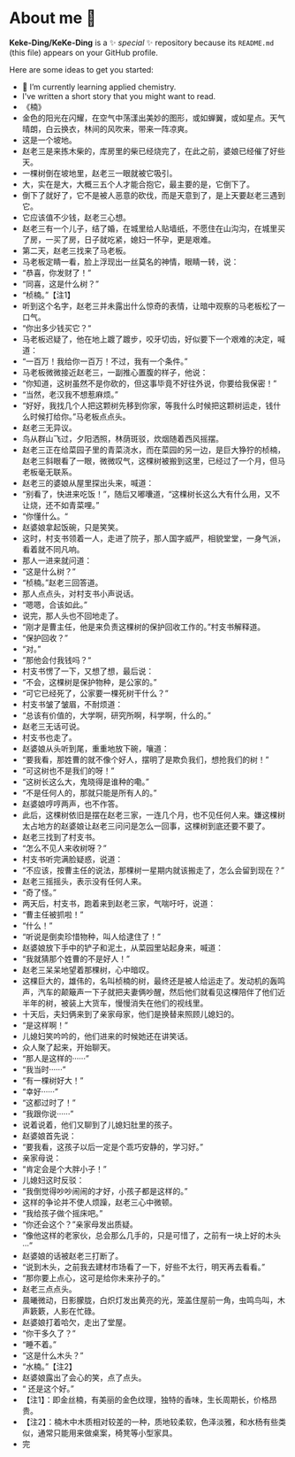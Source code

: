 # About me 👋


**Keke-Ding/KeKe-Ding** is a ✨ _special_ ✨ repository because its `README.md` (this file) appears on your GitHub profile.

Here are some ideas to get you started:

- 🌱 I’m currently learning applied chemistry.
- I've written a short story that you might want to read.
- 《楠》
- 金色的阳光在闪耀，在空气中荡漾出美妙的图形，或如蝉翼，或如星点。天气晴朗，白云换衣，林间的风吹来，带来一阵凉爽。
- 这是一个坡地。
- 赵老三是来拣木柴的，库房里的柴已经烧完了，在此之前，婆娘已经催了好些天。
- 一棵树倒在坡地里，赵老三一眼就被它吸引。
- 大，实在是大，大概三五个人才能合抱它，最主要的是，它倒下了。
- 倒下了就好了，它不是被人恶意的砍伐，而是天意到了，是上天要赵老三遇到它。
- 它应该值不少钱，赵老三心想。
- 赵老三有一个儿子，结了婚，在城里给人贴墙纸，不愿住在山沟沟，在城里买了房，一买了房，日子就吃紧，媳妇一怀孕，更是艰难。
- 第二天，赵老三找来了马老板。
- 马老板定睛一看，脸上浮现出一丝莫名的神情，眼睛一转，说：
- “恭喜，你发财了！”
- “同喜，这是什么树？”
- “桢楠。”【注1】
- 听到这个名字，赵老三并未露出什么惊奇的表情，让暗中观察的马老板松了一口气。
- “你出多少钱买它？“
- 马老板迟疑了，他在地上踱了踱步，咬牙切齿，好似要下一个艰难的决定，喊道：
- “一百万！我给你一百万！不过，我有一个条件。”
- 马老板微微接近赵老三，一副推心置腹的样子，他说：
- “你知道，这树虽然不是你砍的，但这事毕竟不好往外说，你要给我保密！”
- “当然，老汉我不想惹麻烦。”
- “好好，我找几个人把这颗树先移到你家，等我什么时候把这颗树运走，钱什么时候打给你。”马老板点点头。
- 赵老三无异议。
- 鸟从群山飞过，夕阳洒照，林荫斑驳，炊烟随着西风摇摆。
- 赵老三正在给菜园子里的青菜浇水，而在菜园的另一边，是巨大狰狞的桢楠，赵老三斜眼看了一眼，微微叹气，这棵树被搬到这里，已经过了一个月，但马老板毫无联系。
- 赵老三的婆娘从屋里探出头来，喊道：
- “别看了，快进来吃饭！”，随后又嘟囔道，“这棵树长这么大有什么用，又不让烧，还不如青菜哩。”
- “你懂什么。“
- 赵婆娘拿起饭碗，只是笑笑。
- 这时，村支书领着一人，走进了院子，那人国字威严，相貌堂堂，一身气派，看着就不同凡响。
- 那人一进来就问道：
- “这是什么树？”
- “桢楠。”赵老三回答道。
- 那人点点头，对村支书小声说话。
- “嗯嗯，合该如此。”
- 说完，那人头也不回地走了。
- “刚才是曹主任，他是来负责这棵树的保护回收工作的。”村支书解释道。
- “保护回收？”
- “对。”
- “那他会付我钱吗？“
- 村支书愣了一下，又想了想，最后说：
- “不会，这棵树是保护物种，是公家的。”
- “可它已经死了，公家要一棵死树干什么？”
- 村支书皱了皱眉，不耐烦道：
- “总该有价值的，大学啊，研究所啊，科学啊，什么的。”
- 赵老三无话可说。
- 村支书也走了。
- 赵婆娘从头听到尾，重重地放下碗，嚷道：
- “要我看，那姓曹的就不像个好人，摆明了是欺负我们，想抢我们的树！”
- “可这树也不是我们的呀！”
- “这树长这么大，鬼晓得是谁种的嘞。”
- “不是任何人的，那就只能是所有人的。”
- 赵婆娘哼哼两声，也不作答。
- 此后，这棵树依旧是摆在赵老三家，一连几个月，也不见任何人来。嫌这棵树太占地方的赵婆娘让赵老三问问是怎么一回事，这棵树到底还要不要了。
- 赵老三找到了村支书。
- “怎么不见人来收树呀？”
- 村支书听完满脸疑惑，说道：
- “不应该，按曹主任的说法，那棵树一星期内就该搬走了，怎么会留到现在？”
- 赵老三摇摇头，表示没有任何人来。
- “奇了怪。”
- 两天后，村支书，跑着来到赵老三家，气喘吁吁，说道：
- “曹主任被抓啦！”
- “什么！”
- “听说是倒卖珍惜物种，叫人给逮住了！”
- 赵婆娘放下手中的铲子和泥土，从菜园里站起身来，喊道：
- “我就猜那个姓曹的不是好人！”
- 赵老三呆呆地望着那棵树，心中暗叹。
- 这棵巨大的，雄伟的，名叫桢楠的树，最终还是被人给运走了。发动机的轰鸣声，汽车的颠簸声一下子就把夫妻俩吵醒，然后他们就看见这棵陪伴了他们近半年的树，被装上大货车，慢慢消失在他们的视线里。
- 十天后，夫妇俩来到了亲家母家，他们是换替来照顾儿媳妇的。
- “是这样啊！”
- 儿媳妇笑吟吟的，他们进来的时候她还在讲笑话。
- 众人聚了起来，开始聊天。
- “那人是这样的······”
- “我当时······”
- “有一棵树好大！”
- “幸好······”
- “这都过时了！”
- “我跟你说······”
- 说着说着，他们又聊到了儿媳妇肚里的孩子。
- 赵婆娘首先说：
- “要我看，这孩子以后一定是个乖巧安静的，学习好。”
- 亲家母说：
- “肯定会是个大胖小子！”
- 儿媳妇这时反驳：
- “我倒觉得吵吵闹闹的才好，小孩子都是这样的。”
- 这样的争论并不使人烦躁，赵老三心中微顿。
- “我给孩子做个摇床吧。”
- “你还会这个？”亲家母发出质疑。
- “像他这样的老家伙，总会那么几手的，只是可惜了，之前有一块上好的木头···”
- 赵婆娘的话被赵老三打断了。
- “说到木头，之前我去建材市场看了一下，好些不太行，明天再去看看。”
- “那你要上点心，这可是给你未来孙子的。”
- 赵老三点点头。
- 晨曦微动，日影朦胧，白炽灯发出黄亮的光，笼盖住屋前一角，虫鸣鸟叫，木声簌簌，人影在忙碌。
- 赵婆娘打着哈欠，走出了堂屋。
- “你干多久了？”
- “睡不着。”
- “这是什么木头？”
- “水楠。”【注2】
- 赵婆娘露出了会心的笑，点了点头。
- “ 还是这个好。”
- 【注1】：即金丝楠，有美丽的金色纹理，独特的香味，生长周期长，价格昂贵。
- 【注2】：楠木中木质相对较差的一种，质地较柔软，色泽淡雅，和水杨有些类似，通常只能用来做桌案，椅凳等小型家具。
- 完
